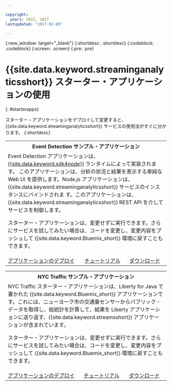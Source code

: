 ```yaml
---

copyright:
  years: 2015, 2017
lastupdated: "2017-02-09"

---
```


<!-- Attribute definitions --> 
{:new_window: target="_blank"}
{:shortdesc: .shortdesc}
{:codeblock: .codeblock}
{:screen: .screen}
{:pre: .pre}

# {{site.data.keyword.streaminganalyticsshort}} スターター・アプリケーションの使用
{: #starterapps}

スターター・アプリケーションをデプロイして変更すると、{{site.data.keyword.streaminganalyticsshort}} サービスの使用法がすぐに分かります。
{:shortdesc}

<table summary="この表では、最初の行で Event Detection サンプル・アプリケーションについて説明します。表の 2 行目には以下が含まれます。
1. 最初の列に、Event Detection スターター・アプリケーションのデプロイ方法の説明へのリンク。2. 2 列目に、Event Detection スターター・アプリケーションの使用方法に関するチュートリアルへのリンク。3. 3 列目に、Event Detection スターター・アプリケーションを直接ダウンロードするためのリンク。
 ">
  <tr>
    <th colspan="3">Event Detection サンプル・アプリケーション<br></th>
  </tr>
  <tr>
    <td colspan="3">Event Detection アプリケーションは、<a href="https://console.ng.bluemix.net/catalog/starters/sdk-for-nodejs/?cm_mmc=dw-*-bluemix-*-ba-bluemix-detect-complex-events-from-data-stream-trs-_-article">{{site.data.keyword.sdk4node}}</a> ランタイムによって実装されます。
このアプリケーションは、分析の状況と結果を表示する単純な Web UI を提供します。Node.js アプリケーションは、{{site.data.keyword.streaminganalyticsshort}} サービスのインスタンスにバインドされま
す。このアプリケーションは、{{site.data.keyword.streaminganalyticsshort}} REST API を介してサービスを制御します。<p>スターター・アプリケーションは、変更せずに実行できます。さらにサービスを試してみたい場合は、コードを変更し、変更内容をプッシュして {{site.data.keyword.Bluemix_short}} 環境に戻すこともできます。</p> 
</td>
  </tr>
  <tr>
    <td><a href="/docs/services/StreamingAnalytics/t_starter_app_deploy.html" target="_blank">アプリケーションのデプロイ</a><br></td>
    <td><a href="http://www.ibm.com/developerworks/library/ba-bluemix-detect-complex-events-from-data-stream-trs/index.html" target="_blank">チュートリアル</a></td>
    <td><a href="https://hub.jazz.net/git/streamscloud/EventDetection/" target="_blank">ダウンロード</a></td>
  </tr>
</table>

<table summary="この表では、最初の行で New York Traffic サンプル・アプリケーションについて説明します。表の 2 行目には以下が含まれます。
1. 最初の列に、New York Traffic サンプル・アプリケーションのデプロイ方法の説明へのリンク。2. 2 列目に、New York Traffic サンプル・アプリケーションの使用方法に関するチュートリアルへのリンク。3. 3 列目に、New York Traffic サンプル・アプリケーションを直接ダウンロードするためのリンク。">
  <tr>
    <th colspan="3">NYC Traffic サンプル・アプリケーション<br></th>
  </tr>
  <tr>
    <td colspan="3">NYC Traffic スターター・アプリケーションは、Liberty for Java で書かれた {{site.data.keyword.Bluemix_short}} アプリケーションです。これには、ニューヨーク市の交通量センサーからパブリック・データを取得し、総統計を計算して、結果を Liberty アプリケーションに送り返す、{{site.data.keyword.streamsshort}} アプリケーションが含まれています。<p>スターター・アプリケーションは、変更せずに実行できます。さらにサービスを試してみたい場合は、コードを変更し、変更内容をプッシュして {{site.data.keyword.Bluemix_short}} 環境に戻すこともできます。</p>
</td>
  </tr>
  <tr>
    <td><a href="/docs/services/StreamingAnalytics/t_starter_app_deploy.html" target="_blank">アプリケーションのデプロイ</a><br></td>
    <td><a href="https://developer.ibm.com/streamsdev/docs/bluemix-streaming-analytics-starter-application/" target="_blank">チュートリアル</a></td>
    <td><a href="https://hub.jazz.net/git/streamscloud/NYCTraffic/" target="_blank">ダウンロード</a></td>
  </tr>
</table>
